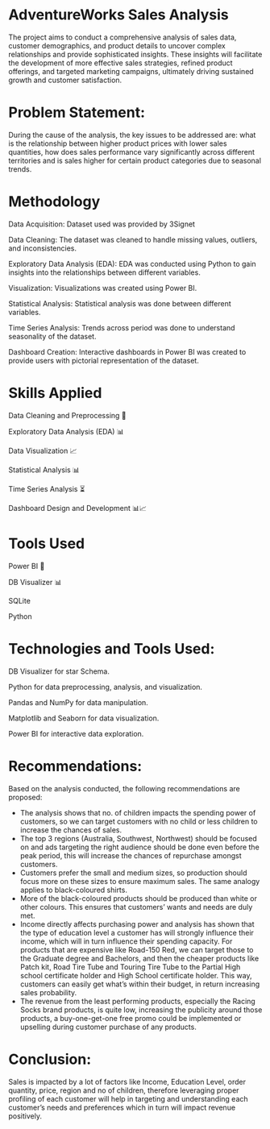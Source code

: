 # AdventureWorks Sales Analysis

The project aims to conduct a comprehensive analysis of sales data, customer demographics, and product details to uncover complex relationships and provide sophisticated insights. These insights will facilitate the development of more effective sales strategies, refined product offerings, and targeted marketing campaigns, ultimately driving sustained growth and customer satisfaction.

# Problem Statement:

During the cause of the analysis, the key issues to be addressed are: what is the relationship between higher product prices with lower sales quantities, how does sales performance vary significantly across different territories and is sales higher for certain product categories due to seasonal trends.

# Methodology

Data Acquisition: Dataset used was provided by 3Signet

Data Cleaning: The dataset was cleaned to handle missing values, outliers, and inconsistencies.

Exploratory Data Analysis (EDA): EDA was conducted using Python to gain insights into the relationships between different variables.

Visualization: Visualizations was created using Power BI.

Statistical Analysis: Statistical analysis was done between different variables.

Time Series Analysis: Trends across period was done to understand seasonality of the dataset.

Dashboard Creation: Interactive dashboards in Power BI was created to provide users with pictorial representation of the dataset.

# Skills Applied

Data Cleaning and Preprocessing 🧹

Exploratory Data Analysis (EDA) 📊

Data Visualization 📈

Statistical Analysis 📊

Time Series Analysis ⏳

Dashboard Design and Development 📊📈

# Tools Used

Power BI 💼

DB Visualizer 📊

SQLite

Python

# Technologies and Tools Used:

DB Visualizer for star Schema.

Python for data preprocessing, analysis, and visualization.

Pandas and NumPy for data manipulation.

Matplotlib and Seaborn for data visualization.

Power BI for interactive data exploration.

# Recommendations:
Based on the analysis conducted, the following recommendations are proposed:

- The analysis shows that no. of children impacts the spending power of customers, so we can target customers with no child or less children to increase the chances of sales.
- The top 3 regions (Australia, Southwest, Northwest) should be focused on and ads targeting the right audience should be done even before the peak period, this will increase the chances of repurchase amongst customers.
- Customers prefer the small and medium sizes, so production should focus more on these sizes to ensure maximum sales. The same analogy applies to black-coloured shirts. 
- More of the black-coloured products should be produced than white or other colours. This ensures that customers’ wants and needs are duly met.
- Income directly affects purchasing power and analysis has shown that the type of education level a customer has will strongly influence their income, which will in turn influence their spending capacity. For products that are expensive like Road-150 Red, we can target those to the Graduate degree and Bachelors, and then the cheaper products like Patch kit, Road Tire Tube and Touring Tire Tube to the Partial High school certificate holder and High School certificate holder. This way, customers can easily get what’s within their budget, in return increasing sales probability.
- The revenue from the least performing products, especially the Racing Socks brand products, is quite low, increasing the publicity around those products, a buy-one-get-one free promo could be implemented or upselling during customer purchase of any products. 

# Conclusion:

Sales is impacted by a lot of factors like Income, Education Level, order quantity, price, region and no of children, therefore leveraging proper profiling of each customer will help in targeting and understanding each customer’s needs and preferences which in turn will impact revenue positively.
